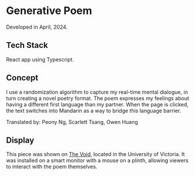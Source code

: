 # Generative Poem
Developed in April, 2024.

## Tech Stack
React app using Typescript.

## Concept
I use a randomization algorithm to capture my real-time mental dialogue, in turn creating a novel poetry format. The poem expresses my feelings about having a different first language than my partner. When the page is clicked, the text switches into Mandarin as a way to bridge this language barrier.

Translated by: Peony Ng, Scarlett Tsang, Owen Huang

## Display
This piece was shown on [The Void](https://www.instagram.com/thevoiduvic/), located in the University of Victoria. It was installed on a smart monitor with a mouse on a plinth, allowing viewers to interact with the poem themselves.
